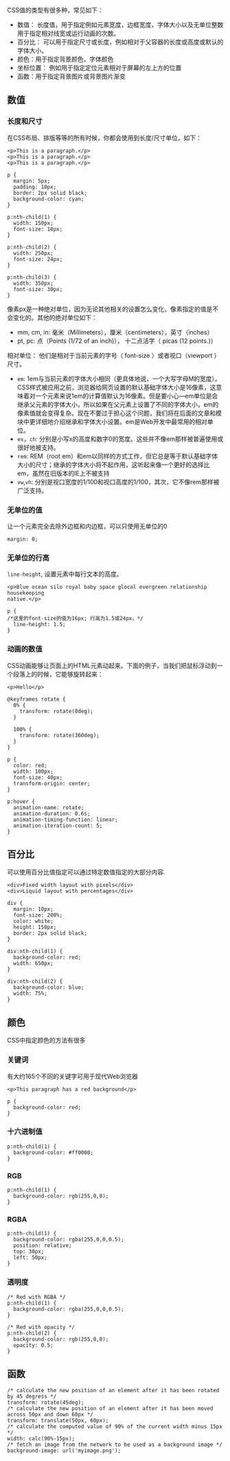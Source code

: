 
CSS值的类型有很多种，常见如下：  

* 数值： 长度值，用于指定例如元素宽度，边框宽度，字体大小以及无单位整数用于指定相对线宽或运行动画的次数。
* 百分比： 可以用于指定尺寸或长度，例如相对于父容器的长度或高度或默认的字体大小。
* 颜色：用于指定背景颜色，字体颜色
* 坐标位置： 例如用于指定定位元素相对于屏幕的左上方的位置
* 函数：用于指定背景图片或背景图片渐变

## 数值
### 长度和尺寸
在CSS布局、排版等等的所有时候，你都会使用到长度/尺寸单位，如下：

```
<p>This is a paragraph.</p>
<p>This is a paragraph.</p>
<p>This is a paragraph.</p>
```
```
p {
  margin: 5px;
  padding: 10px;
  border: 2px solid black;
  background-color: cyan;
}

p:nth-child(1) {
  width: 150px;
  font-size: 18px;
}

p:nth-child(2) {
  width: 250px;
  font-size: 24px;
}

p:nth-child(3) {
  width: 350px;
  font-size: 30px;
}
```

像素px是一种绝对单位，因为无论其他相关的设置怎么变化，像素指定的值是不会变化的。其他的绝对单位如下：

* mm, cm, in: 毫米（Millimeters），厘米（centimeters），英寸（inches）
* pt, pc: 点（Points (1/72 of an inch)）， 十二点活字（ picas (12 points.)）

相对单位： 他们是相对于当前元素的字号（ font-size ）或者视口（viewport ）尺寸。 

* `em`: 1em与当前元素的字体大小相同（更具体地说，一个大写字母M的宽度）。CSS样式被应用之前，浏览器给网页设置的默认基础字体大小是16像素，这意味着对一个元素来说1em的计算值默认为16像素。但是要小心—em单位是会继承父元素的字体大小，所以如果在父元素上设置了不同的字体大小，em的像素值就会变得复杂。现在不要过于担心这个问题，我们将在后面的文章和模块中更详细地介绍继承和字体大小设置。em是Web开发中最常用的相对单位。
* `ex`，`ch`: 分别是小写x的高度和数字0的宽度。这些并不像em那样被普遍使用或很好地被支持。
* `rem`: REM（root em）和em以同样的方式工作，但它总是等于默认基础字体大小的尺寸；继承的字体大小将不起作用，这听起来像一个更好的选择比em，虽然在旧版本的IE上不被支持
* `vw`,`vh`: 分别是视口宽度的1/100和视口高度的1/100，其次，它不像rem那样被广泛支持。

### 无单位的值

让一个元素完全去除外边框和内边框，可以只使用无单位的0

```
margin: 0;
```
### 无单位的行高
`line-height`, 设置元素中每行文本的高度。

```
<p>Blue ocean silo royal baby space glocal evergreen relationship housekeeping
native.</p>
```
```
p {
/*这里的font-size的值为16px; 行高为1.5或24px。*/
  line-height: 1.5;
}
```

### 动画的数值
CSS动画能够让页面上的HTML元素动起来。下面的例子，当我们把鼠标浮动到一个段落上的时候，它能够旋转起来：

```
<p>Hello</p>
```
```
@keyframes rotate {
  0% {
    transform: rotate(0deg);
  }

  100% {
    transform: rotate(360deg);
  }
}

p {
  color: red;
  width: 100px;
  font-size: 40px;
  transform-origin: center;
}

p:hover {
  animation-name: rotate;
  animation-duration: 0.6s;
  animation-timing-function: linear;
  animation-iteration-count: 5;
}
```

## 百分比
可以使用百分比值指定可以通过特定数值指定的大部分内容.

```
<div>Fixed width layout with pixels</div>
<div>Liquid layout with percentages</div>
```
```
div {
  margin: 10px;
  font-size: 200%;
  color: white;
  height: 150px;
  border: 2px solid black;
}

div:nth-child(1) {
  background-color: red;
  width: 650px;
}

div:nth-child(2) {
  background-color: blue;
  width: 75%;
}
```

## 颜色
CSS中指定颜色的方法有很多
### 关键词
有大约165个不同的关键字可用于现代Web浏览器

```
<p>This paragraph has a red background</p>
```

```
p {
  background-color: red;
}
```

### 十六进制值

```
p:nth-child(1) {
  background-color: #ff0000;
}
```

### RGB

```
p:nth-child(1) {
  background-color: rgb(255,0,0);
}
```

### RGBA 

```
p:nth-child(1) {
  background-color: rgba(255,0,0,0.5);
  position: relative;
  top: 30px;
  left: 50px;
}
```

### 透明度

```
/* Red with RGBA */
p:nth-child(1) {
  background-color: rgba(255,0,0,0.5);
}

/* Red with opacity */
p:nth-child(2) {
  background-color: rgb(255,0,0);
  opacity: 0.5;
}
```

## 函数

```
/* calculate the new position of an element after it has been rotated by 45 degress */
transform: rotate(45deg);
/* calculate the new position of an element after it has been moved across 50px and down 60px */
transform: translate(50px, 60px);
/* calculate the computed value of 90% of the current width minus 15px */
width: calc(90%-15px);
/* fetch an image from the network to be used as a background image */
background-image: url('myimage.png');
```



